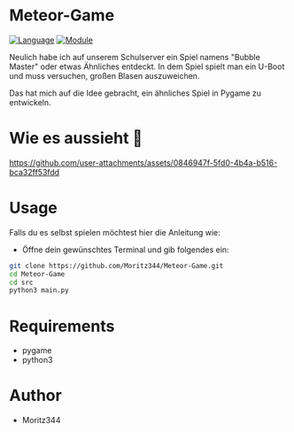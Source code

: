 # Meteor-Game

[![Language](https://img.shields.io/badge/language-python-blue.svg?style=flat)](https://www.python.org) 
[![Module](https://img.shields.io/badge/module-pygame-brightgreen.svg?style=flat)](http://www.pygame.org/news.html)

Neulich habe ich auf unserem Schulserver ein Spiel namens "Bubble Master" oder etwas Ähnliches entdeckt. In dem Spiel spielt man ein U-Boot und muss versuchen, großen Blasen auszuweichen.

Das hat mich auf die Idee gebracht, ein ähnliches Spiel in Pygame zu entwickeln.

# Wie es aussieht 👀


https://github.com/user-attachments/assets/0846947f-5fd0-4b4a-b516-bca32ff53fdd



# Usage
Falls du es selbst spielen möchtest hier die Anleitung wie:
- Öffne dein gewünschtes Terminal und gib folgendes ein:
```bash
git clone https://github.com/Moritz344/Meteor-Game.git
cd Meteor-Game
cd src
python3 main.py
```

# Requirements
- pygame
- python3

# Author
- Moritz344
